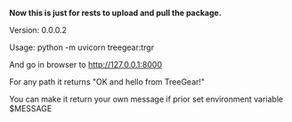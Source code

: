 **Now this is just for rests to upload and pull the package.**

Version: 0.0.0.2

Usage: python -m uvicorn treegear:trgr

And go in browser to http://127.0.0.1:8000

For any path it returns "OK and hello from TreeGear!"

You can make it return your own message if prior set environment variable $MESSAGE

